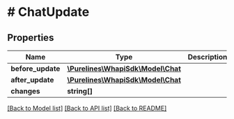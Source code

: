 # # ChatUpdate

## Properties

Name | Type | Description | Notes
------------ | ------------- | ------------- | -------------
**before_update** | [**\Purelines\WhapiSdk\Model\Chat**](Chat.md) |  |
**after_update** | [**\Purelines\WhapiSdk\Model\Chat**](Chat.md) |  |
**changes** | **string[]** |  |

[[Back to Model list]](../../README.md#models) [[Back to API list]](../../README.md#endpoints) [[Back to README]](../../README.md)
